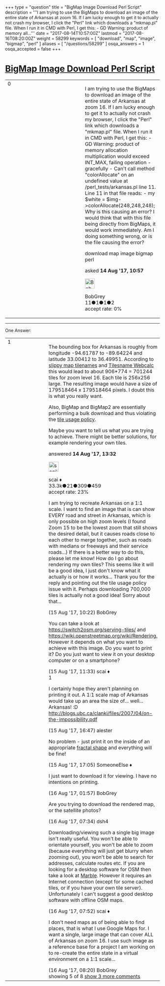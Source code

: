 +++
type = "question"
title = "BigMap Image Download Perl Script"
description = '''I am trying to use the BigMaps to download an image of the entire state of Arkansas at zoom 16. If I am lucky enough to get it to actually not crash my browser, I click the &quot;Perl&quot; link which downloads a &quot;mkmap.pl&quot; file. When I run it in CMD with Perl, I get this:  - GD Warning: product of memory all...'''
date = "2017-08-14T10:57:00Z"
lastmod = "2017-08-16T08:20:00Z"
weight = 58299
keywords = [ "download", "map", "image", "bigmap", "perl" ]
aliases = [ "/questions/58299" ]
osqa_answers = 1
osqa_accepted = false
+++

<div class="headNormal">

# [BigMap Image Download Perl Script](/questions/58299/bigmap-image-download-perl-script)

</div>

<div id="main-body">

<div id="askform">

<table id="question-table" style="width:100%;">
<colgroup>
<col style="width: 50%" />
<col style="width: 50%" />
</colgroup>
<tbody>
<tr>
<td style="width: 30px; vertical-align: top"><div class="vote-buttons">
<span id="post-58299-upvote" class="ajax-command post-vote up" rel="nofollow" title="I like this post (click again to cancel)"> </span>
<div id="post-58299-score" class="post-score" title="current number of votes">
0
</div>
<span id="post-58299-downvote" class="ajax-command post-vote down" rel="nofollow" title="I dont like this post (click again to cancel)"> </span> <span id="favorite-mark" class="ajax-command favorite-mark" rel="nofollow" title="mark/unmark this question as favorite (click again to cancel)"> </span>
<div id="favorite-count" class="favorite-count">
&#10;</div>
</div></td>
<td><div id="item-right">
<div class="question-body">
<p>I am trying to use the BigMaps to download an image of the entire state of Arkansas at zoom 16. If I am lucky enough to get it to actually not crash my browser, I click the "Perl" link which downloads a "mkmap.pl" file. When I run it in CMD with Perl, I get this: - GD Warning: product of memory allocation multiplication would exceed INT_MAX, failing operation - gracefully - Can't call method "colorAllocate" on an undefined value at /perl_tests/arkansas.pl line 11. Line 11 in that file reads: - my $white = $img-&gt;colorAllocate(248,248,248); Why is this causing an error? I would think that with this file being directly from BigMaps, it would work immediately. Am I doing something wrong, or is the file causing the error?</p>
</div>
<div id="question-tags" class="tags-container tags">
<span class="post-tag tag-link-download" rel="tag" title="see questions tagged &#39;download&#39;">download</span> <span class="post-tag tag-link-map" rel="tag" title="see questions tagged &#39;map&#39;">map</span> <span class="post-tag tag-link-image" rel="tag" title="see questions tagged &#39;image&#39;">image</span> <span class="post-tag tag-link-bigmap" rel="tag" title="see questions tagged &#39;bigmap&#39;">bigmap</span> <span class="post-tag tag-link-perl" rel="tag" title="see questions tagged &#39;perl&#39;">perl</span>
</div>
<div id="question-controls" class="post-controls">
&#10;</div>
<div class="post-update-info-container">
<div class="post-update-info post-update-info-user">
<p>asked <strong>14 Aug '17, 10:57</strong></p>
<img src="https://secure.gravatar.com/avatar/37dad3ff646c63f1eb94bcb2302c4915?s=32&amp;d=identicon&amp;r=g" class="gravatar" width="32" height="32" alt="BobGrey&#39;s gravatar image" />
<p><span>BobGrey</span><br />
<span class="score" title="11 reputation points">11</span><span title="1 badges"><span class="badge1">●</span><span class="badgecount">1</span></span><span title="1 badges"><span class="silver">●</span><span class="badgecount">1</span></span><span title="2 badges"><span class="bronze">●</span><span class="badgecount">2</span></span><br />
<span class="accept_rate" title="Rate of the user&#39;s accepted answers">accept rate:</span> <span title="BobGrey has no accepted answers">0%</span></p>
</div>
</div>
<div id="comments-container-58299" class="comments-container">
&#10;</div>
<div id="comment-tools-58299" class="comment-tools">
&#10;</div>
<div class="clear">
&#10;</div>
<div id="comment-58299-form-container" class="comment-form-container">
&#10;</div>
<div class="clear">
&#10;</div>
</div></td>
</tr>
</tbody>
</table>

------------------------------------------------------------------------

<div class="tabBar">

<span id="sort-top"></span>

<div class="headQuestions">

One Answer:

</div>

</div>

<span id="58300"></span>

<div id="answer-container-58300" class="answer">

<table style="width:100%;">
<colgroup>
<col style="width: 50%" />
<col style="width: 50%" />
</colgroup>
<tbody>
<tr>
<td style="width: 30px; vertical-align: top"><div class="vote-buttons">
<span id="post-58300-upvote" class="ajax-command post-vote up" rel="nofollow" title="I like this post (click again to cancel)"> </span>
<div id="post-58300-score" class="post-score" title="current number of votes">
1
</div>
<span id="post-58300-downvote" class="ajax-command post-vote down" rel="nofollow" title="I dont like this post (click again to cancel)"> </span>
</div></td>
<td><div class="item-right">
<div class="answer-body">
<p>The bounding box for Arkansas is roughly from longitude -94.61787 to -89.64224 and latitude 33.00412 to 36.49951. According to <a href="https://wiki.openstreetmap.org/wiki/Slippy_map_tilenames">slippy map tilenames</a> and <a href="http://oms.wff.ch/calc.htm">Tilesname Webcalc</a> this would lead to about 906*774 = 701244 tiles for zoom level 16. Each tile is 256x256 large. The resulting image would have a size of 179518464 x 179518464 pixels. I doubt this is what you really want.</p>
<p>Also, BigMap and BigMap2 are essentially performing a bulk download and thus violating the <a href="https://operations.osmfoundation.org/policies/tiles/">tile usage policy</a>.</p>
<p>Maybe you want to tell us what you are trying to achieve. There might be better solutions, for example rendering your own tiles.</p>
</div>
<div class="answer-controls post-controls">
&#10;</div>
<div class="post-update-info-container">
<div class="post-update-info post-update-info-user">
<p>answered <strong>14 Aug '17, 13:32</strong></p>
<img src="https://secure.gravatar.com/avatar/52d3234f3be58156770e8a91d575bfbd?s=32&amp;d=identicon&amp;r=g" class="gravatar" width="32" height="32" alt="scai&#39;s gravatar image" />
<p><span>scai ♦</span><br />
<span class="score" title="33317 reputation points"><span>33.3k</span></span><span title="21 badges"><span class="badge1">●</span><span class="badgecount">21</span></span><span title="309 badges"><span class="silver">●</span><span class="badgecount">309</span></span><span title="459 badges"><span class="bronze">●</span><span class="badgecount">459</span></span><br />
<span class="accept_rate" title="Rate of the user&#39;s accepted answers">accept rate:</span> <span title="scai has 168 accepted answers">23%</span></p>
</div>
</div>
<div id="comments-container-58300" class="comments-container">
<span id="58314"></span>
<div id="comment-58314" class="comment">
<div id="post-58314-score" class="comment-score">
&#10;</div>
<div class="comment-text">
<p>I am trying to recreate Arkansas on a 1:1 scale. I want to find an image that is can show EVERY road and street in Arkansas, which is only possible on high zoom levels (I found Zoom 15 to be the lowest zoom that still shows the desired detail, but it causes roads close to each other to merge together, such as roads with medians or freeways and their service roads...) If there is a better way to do this, please let me know! How do I go about rendering my own tiles? This seems like it will be a good idea, I just don't know what it actually is or how it works... Thank you for the reply and pointing out the tile usage policy issue with it. Perhaps downloading 700,000 tiles is actually not a good idea! Sorry about that...</p>
</div>
<div id="comment-58314-info" class="comment-info">
<span class="comment-age">(15 Aug '17, 10:22)</span> <span class="comment-user userinfo">BobGrey</span>
</div>
</div>
<span id="58316"></span>
<div id="comment-58316" class="comment">
<div id="post-58316-score" class="comment-score">
&#10;</div>
<div class="comment-text">
<p>You can take a look at <a href="https://switch2osm.org/serving-tiles/">https://switch2osm.org/serving-tiles/</a> and <a href="https://wiki.openstreetmap.org/wiki/Rendering.">https://wiki.openstreetmap.org/wiki/Rendering.</a> However it depends on what you want to achieve with this image. Do you want to print it? Do you just want to view it on your desktop computer or on a smartphone?</p>
</div>
<div id="comment-58316-info" class="comment-info">
<span class="comment-age">(15 Aug '17, 11:33)</span> <span class="comment-user userinfo">scai ♦</span>
</div>
</div>
<span id="58320"></span>
<div id="comment-58320" class="comment">
<div id="post-58320-score" class="comment-score">
1
</div>
<div class="comment-text">
<p>I certainly hope they aren't planning on printing it out. A 1:1 scale map of Arkansas would take up an area the size of... well... Arkansas! :D <a href="http://blogs.ubc.ca/clanki/files/2007/04/on-the-impossibility.pdf">http://blogs.ubc.ca/clanki/files/2007/04/on-the-impossibility.pdf</a></p>
</div>
<div id="comment-58320-info" class="comment-info">
<span class="comment-age">(15 Aug '17, 16:47)</span> <span class="comment-user userinfo">alester</span>
</div>
</div>
<span id="58321"></span>
<div id="comment-58321" class="comment">
<div id="post-58321-score" class="comment-score">
&#10;</div>
<div class="comment-text">
<p>No problem - just print it on the inside of an appropriate <a href="https://en.wikipedia.org/wiki/Menger_sponge">fractal shape</a> and everything will be fine!</p>
</div>
<div id="comment-58321-info" class="comment-info">
<span class="comment-age">(15 Aug '17, 17:05)</span> <span class="comment-user userinfo">SomeoneElse ♦</span>
</div>
</div>
<span id="58322"></span>
<div id="comment-58322" class="comment">
<div id="post-58322-score" class="comment-score">
&#10;</div>
<div class="comment-text">
<p>I just want to download it for viewing. I have no intentions on printing.</p>
</div>
<div id="comment-58322-info" class="comment-info">
<span class="comment-age">(16 Aug '17, 01:57)</span> <span class="comment-user userinfo">BobGrey</span>
</div>
</div>
<span id="58323"></span>
<div id="comment-58323" class="comment not_top_scorer">
<div id="post-58323-score" class="comment-score">
&#10;</div>
<div class="comment-text">
<p>Are you trying to download the rendered map, or the satellite photos?</p>
</div>
<div id="comment-58323-info" class="comment-info">
<span class="comment-age">(16 Aug '17, 07:34)</span> <span class="comment-user userinfo">dsh4</span>
</div>
</div>
<span id="58324"></span>
<div id="comment-58324" class="comment not_top_scorer">
<div id="post-58324-score" class="comment-score">
&#10;</div>
<div class="comment-text">
<p>Downloading/viewing such a single big image isn't really useful. You won't be able to orientate yourself, you won't be able to zoom (because everything will just get blurry when zooming out), you won't be able to search for addresses, calculate routes etc. If you are looking for a desktop software for OSM then take a look at <a href="https://marble.kde.org/">Marble</a>. However it requires an Internet connection (except for some cached tiles, or if you have your own tile server). Unfortunately I can't suggest a good desktop software with offline OSM maps.</p>
</div>
<div id="comment-58324-info" class="comment-info">
<span class="comment-age">(16 Aug '17, 07:52)</span> <span class="comment-user userinfo">scai ♦</span>
</div>
</div>
<span id="58325"></span>
<div id="comment-58325" class="comment not_top_scorer">
<div id="post-58325-score" class="comment-score">
&#10;</div>
<div class="comment-text">
<p>I don't need maps as of being able to find places, that is what I use Google Maps for. I want a single, large image that can cover ALL of Arkansas on zoom 16. I use such image as a reference base for a project I am working on to re-create the entire state in a virtual environment on a 1:1 scale...</p>
</div>
<div id="comment-58325-info" class="comment-info">
<span class="comment-age">(16 Aug '17, 08:20)</span> <span class="comment-user userinfo">BobGrey</span>
</div>
</div>
</div>
<div id="comment-tools-58300" class="comment-tools">
<span class="comments-showing"> showing 5 of 8 </span> <a href="#" class="show-all-comments-link">show 3 more comments</a>
</div>
<div class="clear">
&#10;</div>
<div id="comment-58300-form-container" class="comment-form-container">
&#10;</div>
<div class="clear">
&#10;</div>
</div></td>
</tr>
</tbody>
</table>

</div>

<div class="paginator-container-left">

</div>

</div>

</div>


